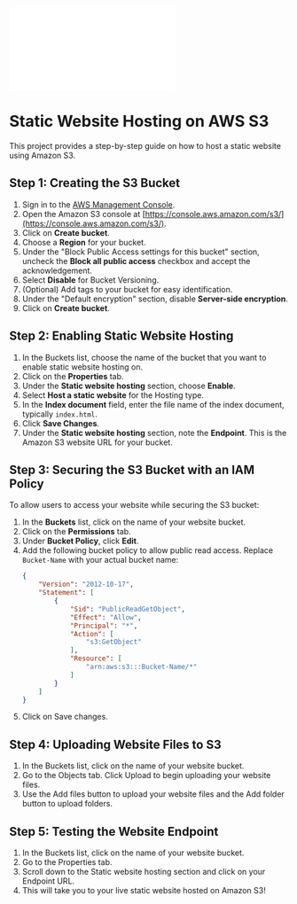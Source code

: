 ![Alt text]( index.html)

# Static Website Hosting on AWS S3

This project provides a step-by-step guide on how to host a static website using Amazon S3.

## Step 1: Creating the S3 Bucket

1. Sign in to the [AWS Management Console](https://aws.amazon.com/console/).
2. Open the Amazon S3 console at [https://console.aws.amazon.com/s3/](https://console.aws.amazon.com/s3/).
3. Click on **Create bucket**.
4. Choose a **Region** for your bucket.
5. Under the "Block Public Access settings for this bucket" section, uncheck the **Block all public access** checkbox and accept the acknowledgement.
6. Select **Disable** for Bucket Versioning.
7. (Optional) Add tags to your bucket for easy identification.
8. Under the "Default encryption" section, disable **Server-side encryption**.
9. Click on **Create bucket**.

## Step 2: Enabling Static Website Hosting

1. In the Buckets list, choose the name of the bucket that you want to enable static website hosting on.
2. Click on the **Properties** tab.
3. Under the **Static website hosting** section, choose **Enable**.
4. Select **Host a static website** for the Hosting type.
5. In the **Index document** field, enter the file name of the index document, typically `index.html`.
6. Click **Save Changes**.
7. Under the **Static website hosting** section, note the **Endpoint**. This is the Amazon S3 website URL for your bucket.

## Step 3: Securing the S3 Bucket with an IAM Policy

To allow users to access your website while securing the S3 bucket:

1. In the **Buckets** list, click on the name of your website bucket.
2. Click on the **Permissions** tab.
3. Under **Bucket Policy**, click **Edit**.
4. Add the following bucket policy to allow public read access. Replace `Bucket-Name` with your actual bucket name:
   ```json
   {
       "Version": "2012-10-17",
       "Statement": [
           {
               "Sid": "PublicReadGetObject",
               "Effect": "Allow",
               "Principal": "*",
               "Action": [
                   "s3:GetObject"
               ],
               "Resource": [
                   "arn:aws:s3:::Bucket-Name/*"
               ]
           }
       ]
   }
5. Click on Save changes.

## Step 4: Uploading Website Files to S3

1. In the Buckets list, click on the name of your website bucket.
2. Go to the Objects tab. Click Upload to begin uploading your website files.
3. Use the Add files button to upload your website files and the Add folder button to upload folders.

## Step 5: Testing the Website Endpoint

1. In the Buckets list, click on the name of your website bucket.
2. Go to the Properties tab.
3. Scroll down to the Static website hosting section and click on your Endpoint URL.
4. This will take you to your live static website hosted on Amazon S3!


